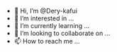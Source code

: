 - 👋 Hi, I’m @Dery-kafui
- 👀 I’m interested in ...
- 🌱 I’m currently learning ...
- 💞️ I’m looking to collaborate on ...
- 📫 How to reach me ...

<!---
Dery-kafui/Dery-kafui is a ✨ special ✨ repository because its `README.md` (this file) appears on your GitHub profile.
You can click the Preview link to take a look at your changes.
--->

